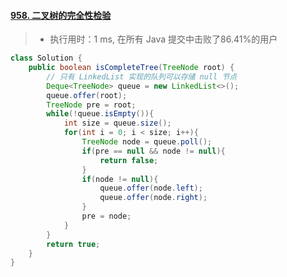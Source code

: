 #### [958. 二叉树的完全性检验](https://leetcode-cn.com/problems/check-completeness-of-a-binary-tree/)

> - 执行用时：1 ms, 在所有 Java 提交中击败了86.41%的用户

```java
class Solution {
    public boolean isCompleteTree(TreeNode root) {
        // 只有 LinkedList 实现的队列可以存储 null 节点
        Deque<TreeNode> queue = new LinkedList<>();
        queue.offer(root);
        TreeNode pre = root;
        while(!queue.isEmpty()){
            int size = queue.size();
            for(int i = 0; i < size; i++){
                TreeNode node = queue.poll();
                if(pre == null && node != null){
                    return false;
                }
                if(node != null){
                    queue.offer(node.left);
                    queue.offer(node.right);
                }
                pre = node;
            }
        }
        return true;
    }
}
```

